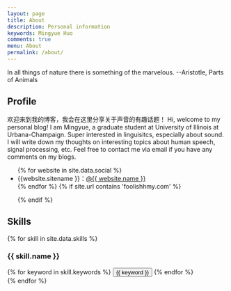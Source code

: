 ```yaml
---
layout: page
title: About
description: Personal information
keywords: Mingyue Huo
comments: true
menu: About
permalink: /about/
---
```

In all things of nature there is something of the marvelous. --Aristotle, Parts of Animals


## Profile
欢迎来到我的博客，我会在这里分享关于声音的有趣话题！ Hi, welcome to my personal blog! I am Mingyue, a graduate student at University of Illinois at Urbana-Champaign. Super interested in linguisitcs, especially about sound. I will write down my thoughts on interesting topics about human speech, signal processing, etc. Feel free to contact me via email if you have any comments on my blogs. 

<ul>
{% for website in site.data.social %}
<li>{{website.sitename }}：<a href="{{ website.url }}" target="_blank">@{{ website.name }}</a></li>
{% endfor %}
{% if site.url contains 'foolishhmy.com' %}

{% endif %}
</ul>


## Skills

{% for skill in site.data.skills %}
### {{ skill.name }}
<div class="btn-inline">
{% for keyword in skill.keywords %}
<button class="btn btn-outline" type="button">{{ keyword }}</button>
{% endfor %}
</div>
{% endfor %}
